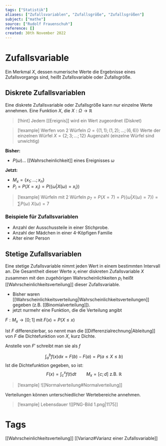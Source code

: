 ```yaml
---
tags: ["Statistik"]
aliases: ["Zufallsvariablen", "Zufallsgröße", "Zufallsgrößen"]
subject: ["mathe"]
source: ["Rudolf Frauenschuh"]
reference: []
created: 30th November 2022
---
```


# Zufallsvariable
Ein Merkmal $X$, dessen numerische Werte die Ergebnisse eines Zufallsvorgangs sind, heißt Zufallsvariable oder Zufallsgröße.
## Diskrete Zufallsvariablen
Eine diskrete Zufallsvariable oder Zufallsgröße kann nur einzelne Werte annehmen.
Eine Funktion $X$, die $X:\Omega\rightarrow\mathbb{R}$

>[!hint] Jedem [[Ereignis]] wird ein Wert zugeordnet (Diskret)

>[!example] Werfen von 2 Würfeln
>$\Omega=\{(1,1);(1,2);\dots;(6,6)\}$ Werte der einzelnen Würfel
>$X=\{2;3;\dots;12\}$ Augenzahl (einzelne Würfel sind unwichtig)

**Bisher:**
- $P(\omega)\dots$ [[Wahrscheinlichkeit]] eines Ereignisses $\omega$

**Jetzt:**
- $M_{x}=\{x_{1};\dots ;x_{n}\}$
- $P_{i}=P(X=x_{i})=P(\{\omega|X(\omega)=x_{i}\})$

>[!example] Würfeln mit $2$ Würfeln
>$p_{7}=P(X=7)=P(\{\omega|X(\omega)=7\})=\sum\limits P(\omega)$
>$X(\omega)=7$

### Beispiele für Zufallsvariablen
- Anzahl der Ausschussteile in einer Stichprobe.
- Anzahl der Mädchen in einer 4-Köpfigen Familie
- Alter einer Person

## Stetige Zufallsvariablen
Eine stetige Zufallsvariable nimmt jeden Wert in einem bestimmten Intervall an.
Die Gesamtheit dieser Werte $x_{i}$ einer diskreten Zufallsvariable $X$ zusammen mit den zugehörigen Wahrscheinlichkeiten $p_{i}$ heißt [[Wahrscheinlichkeitsverteilung]] dieser Zufallsvariable.

- Bisher waren [[Wahrscheinlichkeitsverteilung|Wahrscheinlichkeitsverteilungen]] gegeben (z.B. [[Binomialverteilung]]).
- jetzt nurmehr eine Funktion, die die Verteilung angibt

$F: M_{x}\rightarrow[0;1]$ mit $F(x)=P(X\leq x)$

Ist $F$ differenzierbar, so nennt man die [[Differenzialrechnung|Ableitung]] von $F$ die Dichtefunktion von $X$, kurz Dichte.

Anstelle von $F'$ schreibt man sie als $f$

$$
\int^{b}_{a} f(x)dx= F(b)-F(a) = P(a\leq X\leq b)
$$
Ist die Dichtefunktion gegeben, so ist:
$$
F(x)=\int^{x}_{c}f(t)dt\qquad M_{x}=[c;d]\text{ z.B. } \mathbb{R}
$$

> [!example] ![[Normalverteilung#Normalverteilung]]

Verteilungen können unterschiedlicher Wertebereiche annehmen.

>[!example] Lebensdauer
>![[PNG-Bild 1.png|1175]]

# Tags
[[Wahrscheinlichkeitsverteilung]]
[[Varianz#Varianz einer Zufallsvariable]]